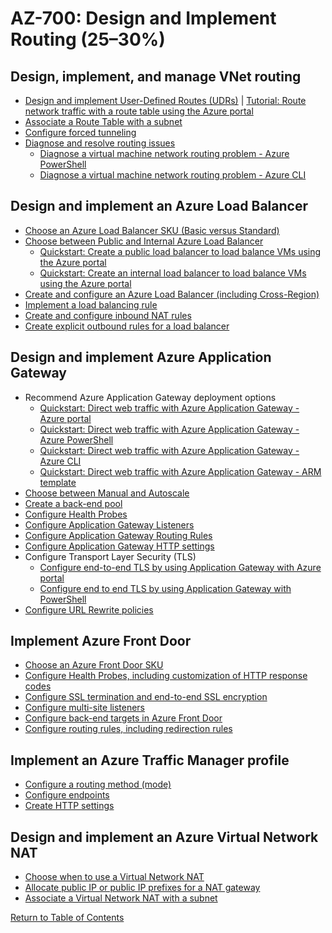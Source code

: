 # AZ-700: Design and Implement Routing (25–30%)

## Design, implement, and manage VNet routing
- [Design and implement User-Defined Routes (UDRs)](https://docs.microsoft.com/en-us/azure/virtual-network/virtual-networks-udr-overview#user-defined) | [Tutorial: Route network traffic with a route table using the Azure portal](https://docs.microsoft.com/en-us/azure/virtual-network/tutorial-create-route-table-portal)
- [Associate a Route Table with a subnet](https://docs.microsoft.com/en-us/azure/virtual-network/manage-route-table#associate-a-route-table-to-a-subnet)
- [Configure forced tunneling](https://docs.microsoft.com/en-us/azure/vpn-gateway/vpn-gateway-forced-tunneling-rm)
- [Diagnose and resolve routing issues](https://docs.microsoft.com/en-us/azure/virtual-network/diagnose-network-routing-problem)
    - [Diagnose a virtual machine network routing problem - Azure PowerShell](https://docs.microsoft.com/en-us/azure/network-watcher/diagnose-vm-network-routing-problem-powershell)
    - [Diagnose a virtual machine network routing problem - Azure CLI](https://docs.microsoft.com/en-us/azure/network-watcher/diagnose-vm-network-routing-problem-cli)

## Design and implement an Azure Load Balancer
- [Choose an Azure Load Balancer SKU (Basic versus Standard)](https://docs.microsoft.com/en-us/azure/load-balancer/skus)
- [Choose between Public and Internal Azure Load Balancer](https://docs.microsoft.com/en-us/azure/load-balancer/load-balancer-overview)
    - [Quickstart: Create a public load balancer to load balance VMs using the Azure portal](https://docs.microsoft.com/en-us/azure/load-balancer/quickstart-load-balancer-standard-public-portal)
    - [Quickstart: Create an internal load balancer to load balance VMs using the Azure portal](https://docs.microsoft.com/en-us/azure/load-balancer/quickstart-load-balancer-standard-internal-portal)
- [Create and configure an Azure Load Balancer (including Cross-Region)](https://docs.microsoft.com/en-us/azure/load-balancer/tutorial-cross-region-portal)
- [Implement a load balancing rule](https://docs.microsoft.com/en-us/azure/virtual-machines/windows/tutorial-load-balancer#create-a-load-balancer-rule)
- [Create and configure inbound NAT rules](https://docs.microsoft.com/en-us/azure/load-balancer/tutorial-load-balancer-port-forwarding-portal#create-an-inbound-nat-port-forwarding-rule)
- [Create explicit outbound rules for a load balancer](https://docs.microsoft.com/en-us/azure/load-balancer/outbound-rules)

## Design and implement Azure Application Gateway
- Recommend Azure Application Gateway deployment options
    - [Quickstart: Direct web traffic with Azure Application Gateway - Azure portal](https://docs.microsoft.com/en-us/azure/application-gateway/quick-create-portal)
    - [Quickstart: Direct web traffic with Azure Application Gateway - Azure PowerShell](https://docs.microsoft.com/en-us/azure/application-gateway/quick-create-powershell)
    - [Quickstart: Direct web traffic with Azure Application Gateway - Azure CLI](https://docs.microsoft.com/en-us/azure/application-gateway/quick-create-cli)
    - [Quickstart: Direct web traffic with Azure Application Gateway - ARM template](https://docs.microsoft.com/en-us/azure/application-gateway/quick-create-template)
- [Choose between Manual and Autoscale](https://docs.microsoft.com/en-us/azure/application-gateway/application-gateway-autoscaling-zone-redundant#scaling-application-gateway-and-waf-v2)
- [Create a back-end pool](https://docs.microsoft.com/en-us/azure/application-gateway/quick-create-portal#backends-tab)
- [Configure Health Probes](https://docs.microsoft.com/en-us/azure/application-gateway/application-gateway-create-probe-portal#create-probe-for-application-gateway-v2-sku)
- [Configure Application Gateway Listeners](https://docs.microsoft.com/en-us/azure/application-gateway/configuration-listeners)
- [Configure Application Gateway Routing Rules](https://docs.microsoft.com/en-us/azure/application-gateway/configuration-request-routing-rules)
- [Configure Application Gateway HTTP settings](https://docs.microsoft.com/en-us/azure/application-gateway/configuration-http-settings)
- Configure Transport Layer Security (TLS)
    - [Configure end-to-end TLS by using Application Gateway with Azure portal](https://docs.microsoft.com/en-us/azure/application-gateway/end-to-end-ssl-portal)
    - [Configure end to end TLS by using Application Gateway with PowerShell](https://docs.microsoft.com/en-us/azure/application-gateway/application-gateway-end-to-end-ssl-powershell)
- [Configure URL Rewrite policies](https://docs.microsoft.com/en-us/azure/application-gateway/rewrite-url-portal)

## Implement Azure Front Door
- [Choose an Azure Front Door SKU](https://docs.microsoft.com/en-us/azure/frontdoor/standard-premium/tier-comparison)
- [Configure Health Probes, including customization of HTTP response codes](https://docs.microsoft.com/en-us/azure/////frontdoor/front-door-health-probes)
- [Configure SSL termination and end-to-end SSL encryption](https://docs.microsoft.com/en-us/azure/frontdoor/standard-premium/how-to-configure-https-custom-domain)
- [Configure multi-site listeners](https://docs.microsoft.com/en-us/azure/application-gateway/multiple-site-overview#wildcard-host-names-in-listener)
- [Configure back-end targets in Azure Front Door](https://docs.microsoft.com/en-us/azure/frontdoor/front-door-backend-pool)
- [Configure routing rules, including redirection rules](https://docs.microsoft.com/en-us/azure/frontdoor/front-door-how-to-redirect-https)

## Implement an Azure Traffic Manager profile
- [Configure a routing method (mode)]()
- [Configure endpoints]()
- [Create HTTP settings]()

## Design and implement an Azure Virtual Network NAT
- [Choose when to use a Virtual Network NAT]()
- [Allocate public IP or public IP prefixes for a NAT gateway]()
- [Associate a Virtual Network NAT with a subnet]()

[Return to Table of Contents](README.md)